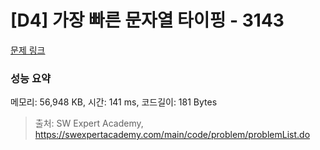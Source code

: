 # [D4] 가장 빠른 문자열 타이핑 - 3143 

[문제 링크](https://swexpertacademy.com/main/code/problem/problemDetail.do?contestProbId=AV_65wkqsb4DFAWS) 

### 성능 요약

메모리: 56,948 KB, 시간: 141 ms, 코드길이: 181 Bytes



> 출처: SW Expert Academy, https://swexpertacademy.com/main/code/problem/problemList.do